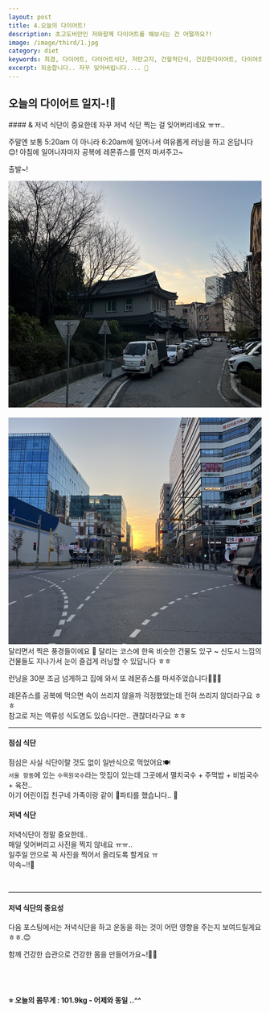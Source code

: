```yaml
---
layout: post
title: 4.오늘의 다이어트!
description: 초고도비만인 저와함께 다이어트를 해보시는 건 어떨까요?!
image: /image/third/1.jpg
category: diet
keywords: 최겸, 다이어트, 다이어트식단, 저탄고지, 간헐적단식, 건강한다이어트, 다이어트과학, 과학적 다이어트
excerpt: 죄송합니다.. 자꾸 잊어버립니다.... 🥹
---
```


<h2 class="posth2"> 오늘의 다이어트 일지-!📖</h2>
#### & 저녁 식단이 중요한데 자꾸 저녁 식단 찍는 걸 잊어버리네요 ㅠㅠ..
<br>

주말엔 보통 5:20am 이 아니라 6:20am에 일어나서 여유롭게 러닝을 하고 온답니다😊!
아침에 일어나자마자 공복에 레몬쥬스를 먼저 마셔주고~

출발~!

<img class="vertical" src="/image/third/1.jpg" style="height:450px;">
<br>
<br>
<img class="vertical" src="/image/third/2.jpg" style="height:450px;">

<br>
달리면서 찍은 풍경들이에요 🥰  
달리는 코스에 한옥 비슷한 건물도 있구 ~  
신도시 느낌의 건물들도 지나가서 눈이 즐겁게 러닝할 수 있답니다 ㅎㅎ

런닝을 30분 조금 넘게하고 집에 와서 또 레몬쥬스를 마셔주었습니다🍋🥤💪

레몬쥬스를 공복에 먹으면 속이 쓰리지 않을까 걱정했었는데 전혀 쓰리지 않더라구요 ㅎㅎ  
참고로 저는 역류성 식도염도 있습니다만.. 괜찮더라구요 ㅎㅎ

<hr>

#### 점심 식단

점심은 사실 식단이랄 것도 없이 일반식으로 먹었어요🍽️  
`서울 항동`에 있는 `수목원국수`라는 맛집이 있는데 그곳에서 멸치국수 + 주먹밥 + 비빔국수 + 육전..  
아기 어린이집 친구네 가족이랑 같이 🐷파티를 했습니다.. 🥹

#### 저녁 식단

저녁식단이 정말 중요한데..  
매일 잊어버리고 사진을 찍지 않네요 ㅠㅠ..  
일주일 안으로 꼭 사진을 찍어서 올리도록 할게요 ㅠ  
약속~!!🤙

<br>

<hr>

#### 저녁 식단의 중요성

다음 포스팅에서는 저녁식단을 하고 운동을 하는 것이 어떤 영향을 주는지 보여드릴게요 ㅎㅎ.😊

함께 건강한 습관으로 건강한 몸을 만들어가요~!👯‍♀️
<br>
<br>
<br>
<br>

#### ⭐️ 오늘의 몸무게 : 101.9kg - 어제와 동일 ..^^

<!--
⭐️ 여기서부턴 벌거벗은 <span class="highlight">혐짤</span>이 나오니 조심하세요
<br>
<br>
<br>
<br>
<br>
<br>
<br>
<br>
<div class="photo_list">
<img class="one" src="/image/first/16.jpg">
<img class="two" src="/image/first/17.jpg">
</div>
-->

<br>
